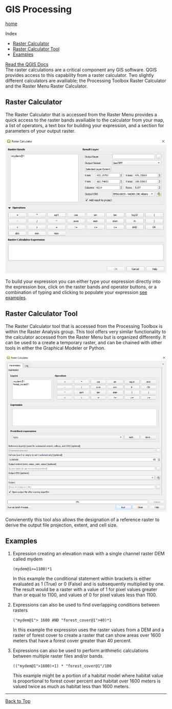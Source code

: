 # GIS Processing
[home](../README.md)

Index
* [Raster Calculator](#raster-calculator)
* [Raster Calculator Tool](#raster-menu)
* [Examples](#examples)

[Read the QGIS Docs](https://docs.qgis.org/testing/en/docs/user_manual/working_with_raster/raster_analysis.html)<br>
The raster calculations are a critical component any GIS software. QGIS provides access to this capability from a raster calculator. Two slightly different calculators are availiable; the Processing Toolbox Raster Calculator and the Raster Menu Raster Calculator.

## Raster Calculator
The Raster Calculator that is accessed from the Raster Menu provides a quick access to the raster bands availiable to the calculator from your map, a list of operators, a text box for building your expression, and a section for parameters of your output raster.

![Raster Calculator](../images/raster-menu-calculator.png)

To build your expression you can either type your expression directly into the expression box, click on the raster bands and operator buttons, or a combination of typing and clicking to populate your expression [see examples](#examples).  

## Raster Calculator Tool

The Raster Calculator tool that is accessed from the Processing Toolbox is within the Raster Analysis group. This tool offers very similar functionality to the calculator accessed from the Raster Menu but is organized differently. It can be used to a create a temporary raster, and can be chained with other tools in either the Graphical Modeler or Python.

![Raster Calculator Tool](../images/raster-calculator-tool.png)

Convienently this tool also allows the designation of a reference raster to derive the output file projection, extent, and cell size.

## Examples
1. Expression creating an elevation mask with a single channel raster DEM called mydem <br>

    ```
    (mydem@1>=1100)*1
    ```
    In this example the conditional statement within brackets is either evaluated as 1 (True) or 0 (False) and is subsequently multiplied by one. The result would be a raster with a value of 1 for pixel values greater than or equal to 1100, and values of 0 for pixel values less than 1100.

2. Expressions can also be used to find overlapping conditions between rasters <br>
    ```
    ("mydem@1"> 1600 AND "forest_cover@1">40)*1
    ```
    In this example the expression uses the raster values from a DEM and a raster of forest cover to create a raster that can show areas over 1600 meters that have a forest cover greater than 40 percent.

3. Expressions can also be used to perform arithmetic calculations between multiple raster files and/or bands. 
    ```
    (("mydem@1">1600)+1) * "forest_cover@1"/100
    ```
    This example might be a portion of a habitat model where habitat value is proportional to forest cover percent and habitat over 1600 meters is valued twice as much as habitat less than 1600 meters.
---

[Back to Top](#gis-processing)
